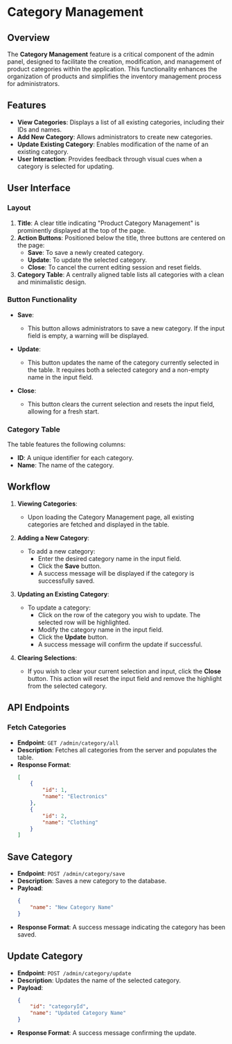 # Category Management

## Overview
The **Category Management** feature is a critical component of the admin panel, designed to facilitate the creation, modification, and management of product categories within the application. This functionality enhances the organization of products and simplifies the inventory management process for administrators.

## Features
- **View Categories**: Displays a list of all existing categories, including their IDs and names.
- **Add New Category**: Allows administrators to create new categories.
- **Update Existing Category**: Enables modification of the name of an existing category.
- **User Interaction**: Provides feedback through visual cues when a category is selected for updating.

## User Interface
### Layout
1. **Title**: A clear title indicating "Product Category Management" is prominently displayed at the top of the page.
2. **Action Buttons**: Positioned below the title, three buttons are centered on the page:
   - **Save**: To save a newly created category.
   - **Update**: To update the selected category.
   - **Close**: To cancel the current editing session and reset fields.
3. **Category Table**: A centrally aligned table lists all categories with a clean and minimalistic design.

### Button Functionality
- **Save**:
  - This button allows administrators to save a new category. If the input field is empty, a warning will be displayed.
  
- **Update**:
  - This button updates the name of the category currently selected in the table. It requires both a selected category and a non-empty name in the input field.

- **Close**:
  - This button clears the current selection and resets the input field, allowing for a fresh start.

### Category Table
The table features the following columns:
- **ID**: A unique identifier for each category.
- **Name**: The name of the category.

## Workflow
1. **Viewing Categories**:
   - Upon loading the Category Management page, all existing categories are fetched and displayed in the table.
   
2. **Adding a New Category**:
   - To add a new category:
     - Enter the desired category name in the input field.
     - Click the **Save** button. 
     - A success message will be displayed if the category is successfully saved.

3. **Updating an Existing Category**:
   - To update a category:
     - Click on the row of the category you wish to update. The selected row will be highlighted.
     - Modify the category name in the input field.
     - Click the **Update** button.
     - A success message will confirm the update if successful.

4. **Clearing Selections**:
   - If you wish to clear your current selection and input, click the **Close** button. This action will reset the input field and remove the highlight from the selected category.

## API Endpoints
### Fetch Categories
- **Endpoint**: `GET /admin/category/all`
- **Description**: Fetches all categories from the server and populates the table.
- **Response Format**:
  ```json
  [
      {
          "id": 1,
          "name": "Electronics"
      },
      {
          "id": 2,
          "name": "Clothing"
      }
  ]


## Save Category
- **Endpoint**: `POST /admin/category/save`  
- **Description**: Saves a new category to the database.  
- **Payload**:
  ```json
  {
      "name": "New Category Name"
  }
  ```
- **Response Format**: A success message indicating the category has been saved.

## Update Category
- **Endpoint**: `POST /admin/category/update`  
- **Description**: Updates the name of the selected category.  
- **Payload**:
  ```json
  {
      "id": "categoryId",
      "name": "Updated Category Name"
  }
  ```
- **Response Format**: A success message confirming the update.




